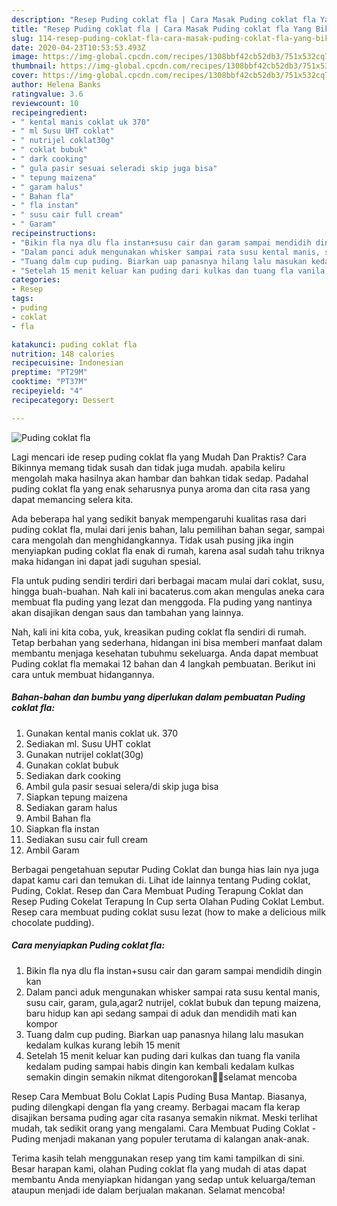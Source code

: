 ```yaml
---
description: "Resep Puding coklat fla | Cara Masak Puding coklat fla Yang Bikin Ngiler"
title: "Resep Puding coklat fla | Cara Masak Puding coklat fla Yang Bikin Ngiler"
slug: 114-resep-puding-coklat-fla-cara-masak-puding-coklat-fla-yang-bikin-ngiler
date: 2020-04-23T10:53:53.493Z
image: https://img-global.cpcdn.com/recipes/1308bbf42cb52db3/751x532cq70/puding-coklat-fla-foto-resep-utama.jpg
thumbnail: https://img-global.cpcdn.com/recipes/1308bbf42cb52db3/751x532cq70/puding-coklat-fla-foto-resep-utama.jpg
cover: https://img-global.cpcdn.com/recipes/1308bbf42cb52db3/751x532cq70/puding-coklat-fla-foto-resep-utama.jpg
author: Helena Banks
ratingvalue: 3.6
reviewcount: 10
recipeingredient:
- " kental manis coklat uk 370"
- " ml Susu UHT coklat"
- " nutrijel coklat30g"
- " coklat bubuk"
- " dark cooking"
- " gula pasir sesuai seleradi skip juga bisa"
- " tepung maizena"
- " garam halus"
- " Bahan fla"
- " fla instan"
- " susu cair full cream"
- " Garam"
recipeinstructions:
- "Bikin fla nya dlu fla instan+susu cair dan garam sampai mendidih dingin kan"
- "Dalam panci aduk mengunakan whisker sampai rata susu kental manis, susu cair, garam, gula,agar2 nutrijel, coklat bubuk dan tepung maizena, baru hidup kan api sedang sampai di aduk dan mendidih mati kan kompor"
- "Tuang dalm cup puding. Biarkan uap panasnya hilang lalu masukan kedalam kulkas kurang lebih 15 menit"
- "Setelah 15 menit keluar kan puding dari kulkas dan tuang fla vanila kedalam puding sampai habis dingin kan kembali kedalam kulkas semakin dingin semakin nikmat ditengorokan🤭😚selamat mencoba"
categories:
- Resep
tags:
- puding
- coklat
- fla

katakunci: puding coklat fla 
nutrition: 148 calories
recipecuisine: Indonesian
preptime: "PT29M"
cooktime: "PT37M"
recipeyield: "4"
recipecategory: Dessert

---
```



![Puding coklat fla](https://img-global.cpcdn.com/recipes/1308bbf42cb52db3/751x532cq70/puding-coklat-fla-foto-resep-utama.jpg)

Lagi mencari ide resep puding coklat fla yang Mudah Dan Praktis? Cara Bikinnya memang tidak susah dan tidak juga mudah. apabila keliru mengolah maka hasilnya akan hambar dan bahkan tidak sedap. Padahal puding coklat fla yang enak seharusnya punya aroma dan cita rasa yang dapat memancing selera kita.

Ada beberapa hal yang sedikit banyak mempengaruhi kualitas rasa dari puding coklat fla, mulai dari jenis bahan, lalu pemilihan bahan segar, sampai cara mengolah dan menghidangkannya. Tidak usah pusing jika ingin menyiapkan puding coklat fla enak di rumah, karena asal sudah tahu triknya maka hidangan ini dapat jadi suguhan spesial.

Fla untuk puding sendiri terdiri dari berbagai macam mulai dari coklat, susu, hingga buah-buahan. Nah kali ini bacaterus.com akan mengulas aneka cara membuat fla puding yang lezat dan menggoda. Fla puding yang nantinya akan disajikan dengan saus dan tambahan yang lainnya.


Nah, kali ini kita coba, yuk, kreasikan puding coklat fla sendiri di rumah. Tetap berbahan yang sederhana, hidangan ini bisa memberi manfaat dalam membantu menjaga kesehatan tubuhmu sekeluarga. Anda dapat membuat Puding coklat fla memakai 12 bahan dan 4 langkah pembuatan. Berikut ini cara untuk membuat hidangannya.

<!--inarticleads1-->

##### Bahan-bahan dan bumbu yang diperlukan dalam pembuatan Puding coklat fla:

1. Gunakan  kental manis coklat uk. 370
1. Sediakan  ml. Susu UHT coklat
1. Gunakan  nutrijel coklat(30g)
1. Gunakan  coklat bubuk
1. Sediakan  dark cooking
1. Ambil  gula pasir sesuai selera/di skip juga bisa
1. Siapkan  tepung maizena
1. Sediakan  garam halus
1. Ambil  Bahan fla
1. Siapkan  fla instan
1. Sediakan  susu cair full cream
1. Ambil  Garam


Berbagai pengetahuan seputar Puding Coklat dan bunga hias lain nya juga dapat kamu cari dan temukan di. Lihat ide lainnya tentang Puding coklat, Puding, Coklat. Resep dan Cara Membuat Puding Terapung Coklat dan Resep Puding Cokelat Terapung In Cup serta Olahan Puding Coklat Lembut. Resep cara membuat puding coklat susu lezat (how to make a delicious milk chocolate pudding). 

<!--inarticleads2-->

##### Cara menyiapkan Puding coklat fla:

1. Bikin fla nya dlu fla instan+susu cair dan garam sampai mendidih dingin kan
1. Dalam panci aduk mengunakan whisker sampai rata susu kental manis, susu cair, garam, gula,agar2 nutrijel, coklat bubuk dan tepung maizena, baru hidup kan api sedang sampai di aduk dan mendidih mati kan kompor
1. Tuang dalm cup puding. Biarkan uap panasnya hilang lalu masukan kedalam kulkas kurang lebih 15 menit
1. Setelah 15 menit keluar kan puding dari kulkas dan tuang fla vanila kedalam puding sampai habis dingin kan kembali kedalam kulkas semakin dingin semakin nikmat ditengorokan🤭😚selamat mencoba


Resep Cara Membuat Bolu Coklat Lapis Puding Busa Mantap. Biasanya, puding dilengkapi dengan fla yang creamy. Berbagai macam fla kerap disajikan bersama puding agar cita rasanya semakin nikmat. Meski terlihat mudah, tak sedikit orang yang mengalami. Cara Membuat Puding Coklat - Puding menjadi makanan yang populer terutama di kalangan anak-anak. 

Terima kasih telah menggunakan resep yang tim kami tampilkan di sini. Besar harapan kami, olahan Puding coklat fla yang mudah di atas dapat membantu Anda menyiapkan hidangan yang sedap untuk keluarga/teman ataupun menjadi ide dalam berjualan makanan. Selamat mencoba!
